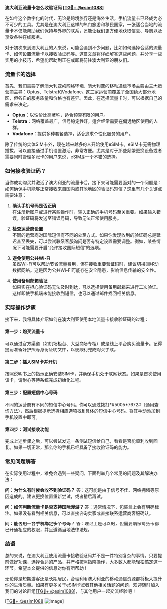 **澳大利亚流量卡怎么收验证码 [[TG💪+ @esim1088](https://t.me/s/esim1088)]**

在如今这个数字化的时代，无论是跨境旅行还是海外生活，手机流量卡已经成为必不可少的工具。尤其是在澳大利亚这样的热门旅游和移民国家，一张适合当地的流量卡不仅能帮助我们保持与外界的联系，还能让我们更方便地获取信息、导航以及享受各种在线服务。

对于初次来到澳大利亚的人来说，可能会遇到不少问题，比如如何选择合适的流量卡、如何设置流量卡以接收验证码等。这篇文章将详细解答这些问题，并分享一些实用的小技巧，希望能帮助到正在或即将前往澳大利亚的朋友们。

### 流量卡的选择

首先，我们需要了解澳大利亚的网络环境。澳大利亚的移动通信市场主要由三大运营商主导：Optus、Telstra和Vodafone。这三家运营商覆盖了全国绝大部分地区，但各自的服务质量和价格也有差异。因此，在选择流量卡时，可以根据自己的需求来决定。

- **Optus**：以性价比高著称，适合预算有限的用户。
- **Telstra**：网络覆盖最广，信号稳定性好，适合经常需要在偏远地区使用的人群。
- **Vodafone**：提供多种套餐选择，适合追求个性化服务的用户。

除了传统的实体SIM卡外，现在越来越多的人开始使用eSIM卡。eSIM卡无需物理插拔，可以直接通过手机设置激活，非常方便。尤其是对于那些频繁更换设备或者需要同时管理多张卡的用户来说，eSIM是一个不错的选择。

### 如何接收验证码？

当你成功购买并激活了澳大利亚的流量卡后，接下来可能需要面对的一个问题是：如何确保手机能够正常接收来自国内或其他地区的验证码短信？这里有几个关键点需要注意：

1. **确认手机号码是否正确**  
   在注册新账户或进行某些操作时，输入正确的手机号码至关重要。如果输入错误，验证码将发送至错误号码，导致无法正常使用服务。

2. **检查运营商设置**  
   不同的运营商对国际短信有不同的处理方式。如果你发现收到的验证码总是延迟甚至丢失，可以尝试联系客服询问是否有特定设置需要调整。例如，某些情况下可能需要开启“允许接收国际短信”的选项。

3. **避免使用公共Wi-Fi**  
   虽然Wi-Fi可以帮助节省流量费用，但在接收重要验证码时，建议切换回移动数据网络。这是因为公共Wi-Fi可能存在安全隐患，影响信息传输的安全性。

4. **使用备用邮箱验证**  
   如果实在担心验证码无法及时到达，可以选择使用备用邮箱来进行二次验证。这样即使手机端未能接收到短信，也可以通过邮件找回相关信息。

### 实际操作步骤

接下来，我将具体介绍如何在澳大利亚使用本地流量卡接收验证码的过程：

#### 第一步：购买流量卡
可以通过官方渠道（如机场柜台、大型商场专柜）或是线上平台购买流量卡。记得提前准备好护照等身份证明文件，以便顺利完成购买手续。

#### 第二步：插入SIM卡并开机
按照说明书上的指示正确安装SIM卡，并确保手机处于联网状态。如果是首次使用该卡，请耐心等待系统完成初始化过程。

#### 第三步：配置短信中心号码
不同的运营商有不同的短信中心号码。你可以通过拨打*#5005*7672#（通用查询方法），然后根据提示选择相应选项找到具体的短信中心号码。将其手动添加到手机设置中即可。

#### 第四步：测试接收功能
完成上述步骤之后，可以尝试发送一条测试短信给自己，看看是否能顺利收到回复。如果一切正常，那么你的手机已经具备了接收验证码的能力。

### 常见问题解答

在实际使用过程中，难免会遇到一些疑问。下面列举几个常见的问题及其解决办法：

**问：为什么有时候会收不到验证码？**
答：这可能是由于信号不佳、网络拥堵等原因造成的。建议更换位置重新尝试，或者稍后再试。

**问：如何判断流量卡是否支持国际漫游？**
答：通常情况下，包装盒上会有明确标注。如果没有看到相关信息，可以直接咨询卖家或直接联系运营商客服确认。

**问：能否用一台手机绑定多个号码？**
答：理论上是可以的，但需要确保每张卡都已开通相应的权限，并且遵循当地法律法规。

### 结语

总的来说，在澳大利亚使用流量卡接收验证码并不是一件特别复杂的事情。只要提前做好功课，选择合适的产品，并严格按照指南操作，大多数人都能轻松搞定这一环节。希望本文提供的信息对你有所帮助！

无论你是短期游客还是长期居民，合理利用澳大利亚的移动通信资源都将极大提升你的生活质量。如果有更多关于eSIM卡或者其他相关话题的问题，欢迎随时加入我们的讨论群组[[TG💪+ @esim1088](https://t.me/s/esim1088)]，与其他用户一起交流经验吧！

[[TG💪+ @esim1088](https://t.me/s/esim1088) ![Image](https://i.postimg.cc/4NQfJmqS/Snipaste-2025-05-13-00-14-12.png)]
